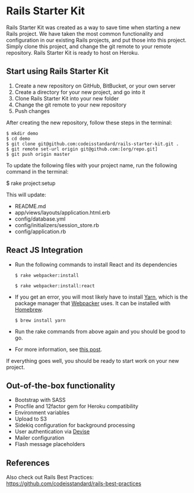 # Rails Starter Kit

Rails Starter Kit was created as a way to save time when starting a new Rails project. We have taken the most common functionality and configuration in our existing Rails projects, and put those into this project. Simply clone this project, and change the git remote to your remote repository. Rails Starter Kit is ready to host on Heroku.

## Start using Rails Starter Kit

1. Create a new repository on GitHub, BitBucket, or your own server
2. Create a directory for your new project, and go into it
3. Clone Rails Starter Kit into your new folder
4. Change the git remote to your new repository
5. Push changes

After creating the new repository, follow these steps in the terminal:

	$ mkdir demo
	$ cd demo
	$ git clone git@github.com:codeisstandard/rails-starter-kit.git .
	$ git remote set-url origin git@github.com:[org/repo.git]
	$ git push origin master


To update the following files with your project name, run the following command in the terminal:

  $ rake project:setup

  This will update:

  - README.md
  - app/views/layouts/application.html.erb
  - config/database.yml
  - config/initializers/session_store.rb
  - config/application.rb

## React JS Integration

  - Run the following commands to install React and its dependencies

	`$ rake webpacker:install`

	`$ rake webpacker:install:react`
  - If you get an error, you will most likely have to install [Yarn](https://yarnpkg.com/en/), which is the package manager that [Webpacker](https://github.com/rails/webpacker) uses. It can be installed with [Homebrew](https://brew.sh).

	`$ brew install yarn`
  - Run the rake commands from above again and you should be good to go.
  - For more information, see [this post](https://www.standardco.de/integrating-react-with-rails-4).

If everything goes well, you should be ready to start work on your new project.

## Out-of-the-box functionality

- Bootstrap with SASS
- Procfile and 12factor gem for Heroku compatibility
- Environment variables
- Upload to S3
- Sidekiq configuration for background processing
- User authentication via [Devise](https://github.com/plataformatec/devise)
- Mailer configuration
- Flash message placeholders

## References

Also check out Rails Best Practices: https://github.com/codeisstandard/rails-best-practices
